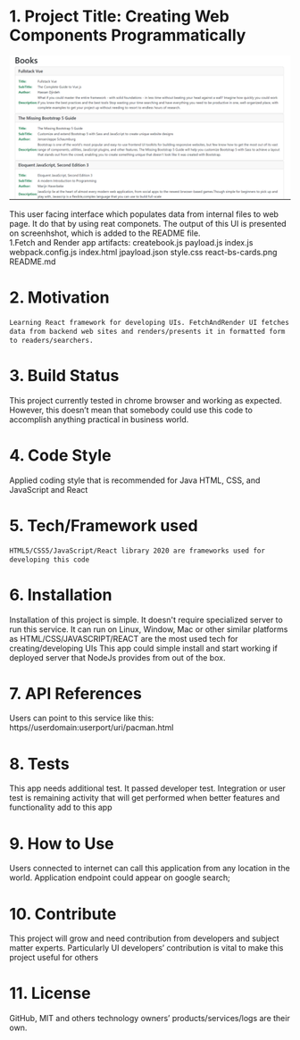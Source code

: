 # 1. Project Title: Creating Web Components Programmatically
![Landing page](./react_bs_cards.png " alternate landing page")


This user facing interface which populates data from internal files to web page. It do that by using reat componets. The output of this UI is presented on screenhshot, which is added to the README file.     
     1.Fetch and Render app artifacts:
         createbook.js
         payload.js
         index.js
         webpack.config.js
         index.html
         jpayload.json
         style.css
         react-bs-cards.png
         README.md
# 2. Motivation
    Learning React framework for developing UIs. FetchAndRender UI fetches data from backend web sites and renders/presents it in formatted form to readers/searchers.
# 3. Build Status
   This project currently tested in chrome browser and working as expected. However, this doesn’t mean that somebody could use this code to accomplish anything practical in business world. 
# 4. Code Style
   Applied coding style that is recommended for Java HTML, CSS, and JavaScript and React
# 5. Tech/Framework used
    HTML5/CSS5/JavaScript/React library 2020 are frameworks used for developing this code
# 6. Installation
   Installation of this project is simple. It doesn't require specialized server to run this service. It can run on Linux, Window, Mac or other similar platforms as HTML/CSS/JAVASCRIPT/REACT are the most used tech for creating/developing UIs
   This app could simple install and start working if deployed server that NodeJs provides from out of the box.
# 7. API References
  Users can point to this service like this: https//userdomain:userport/uri/pacman.html
# 8. Tests
  This app needs additional test. It passed developer test. Integration or user test is remaining activity that will get performed when better features and functionality add to this app
# 9. How to Use
  Users connected to internet can call this application from any location in the world. Application endpoint could appear on google search;
# 10. Contribute
  This project will grow and need contribution from developers and subject matter experts. Particularly UI developers’ contribution is vital to make this project useful for others
# 11. License
  GitHub, MIT and others technology owners’ products/services/logs are their own.
